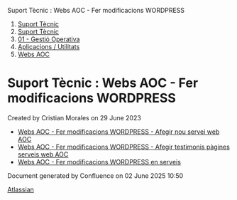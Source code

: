 Suport Tècnic : Webs AOC - Fer modificacions WORDPRESS  

1.  [Suport Tècnic](index.html)
2.  [Suport Tècnic](13893782.html)
3.  [01 - Gestió Operativa](26313391.html)
4.  [Aplicacions / Utilitats](41517088.html)
5.  [Webs AOC](Webs-AOC_81856274.html)

Suport Tècnic : Webs AOC - Fer modificacions WORDPRESS
======================================================

Created by Cristian Morales on 29 June 2023

*   [Webs AOC - Fer modificacions WORDPRESS - Afegir nou servei web AOC](/display/SII/Webs+AOC+-+Fer+modificacions+WORDPRESS+-+Afegir+nou+servei+web+AOC "Webs AOC - Fer modificacions WORDPRESS - Afegir nou servei web AOC")
*   [Webs AOC - Fer modificacions WORDPRESS - Afegir testimonis pàgines serveis web AOC](/pages/viewpage.action?pageId=93356409 "Webs AOC - Fer modificacions WORDPRESS - Afegir testimonis pàgines serveis web AOC")
*   [Webs AOC - Fer modificacions WORDPRESS en serveis](/display/SII/Webs+AOC+-+Fer+modificacions+WORDPRESS+en+serveis "Webs AOC - Fer modificacions WORDPRESS en serveis")

  

  

Document generated by Confluence on 02 June 2025 10:50

[Atlassian](http://www.atlassian.com/)